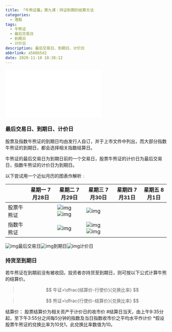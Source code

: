 ```yaml
---
title: 「牛熊证篇」第九课：持证到期的结算方法
categories:
  - 港股
tags:
  - 牛熊证
  - 最后交易日
  - 到期日
  - 计价日
description: 最后交易日、到期日、计价日
abbrlink: a568b5d2
date: 2020-11-10 18:38:12
---
```


<div class="bilibili">
   <iframe src="//player.bilibili.com/player.html?aid=330179905&bvid=BV1YA411j7gz&cid=254456785&page=1" scrolling="no" border="0" frameborder="no" framespacing="0" allowfullscreen="true"> </iframe>
</div>


### 最后交易日、到期日、计价日

股票及指数牛熊证的到期日均由发行人自订，并于上市文件中列出，而大部分指数牛熊证的到期日，都会选择相关指数结算日。

牛熊证的最后交易日为到期日前的一个交易日，股票牛熊证的计价日为最后交易日，指数牛熊证的计价日为到期日。

以下尝试用一个近似月历的图表作解析﹕

|            | 星期一 7月28日 | 星期二 7月29日    | 星期三 7月30日   | 星期四 7月31日 | 星期五 8月1日 |
| ---------- | -------------- | ---------------- | ---------------- | -------------- | ------------- |
| 股票牛熊证 |  | ![img](https://cdn.jsdelivr.net/gh/baodongfan/baodongfan.github.io/posts/a568b5d2/green.png)![img](https://cdn.jsdelivr.net/gh/baodongfan/baodongfan.github.io/posts/a568b5d2/orange.png) | ![img](https://cdn.jsdelivr.net/gh/baodongfan/baodongfan.github.io/posts/a568b5d2/green-line.png) |                |               |
| 指数牛熊证 |                | ![img](https://cdn.jsdelivr.net/gh/baodongfan/baodongfan.github.io/posts/a568b5d2/green.png) | ![img](https://cdn.jsdelivr.net/gh/baodongfan/baodongfan.github.io/posts/a568b5d2/green-line.png)![img](https://cdn.jsdelivr.net/gh/baodongfan/baodongfan.github.io/posts/a568b5d2/orange.png) |                |               |

![img](https://cdn.jsdelivr.net/gh/baodongfan/baodongfan.github.io/posts/a568b5d2/green.png)最后交易日![img](https://cdn.jsdelivr.net/gh/baodongfan/baodongfan.github.io/posts/a568b5d2/green-line.png)到期日![img](https://cdn.jsdelivr.net/gh/baodongfan/baodongfan.github.io/posts/a568b5d2/orange.png)计价日

### 持货至到期日

若牛熊证在到期前没有被收回，投资者亦持货至到期日，则可按以下公式计算牛熊的结算价。
> $$
牛证=\dfrac{结算价-行使价}{兑换比率}
$$

> $$
熊证=\dfrac{行使价-结算价}{兑换比率}
$$



 

结算价： 
股票结算价为相关资产于计价日的收市价
\#结算日当天，由上午9:35分起，至下午3:55分之间每5分钟的指数及当日指数收市价之平均水平作计价 
*假设股票牛熊证的兌换比率为10兑1，此兌换比率数值为10。